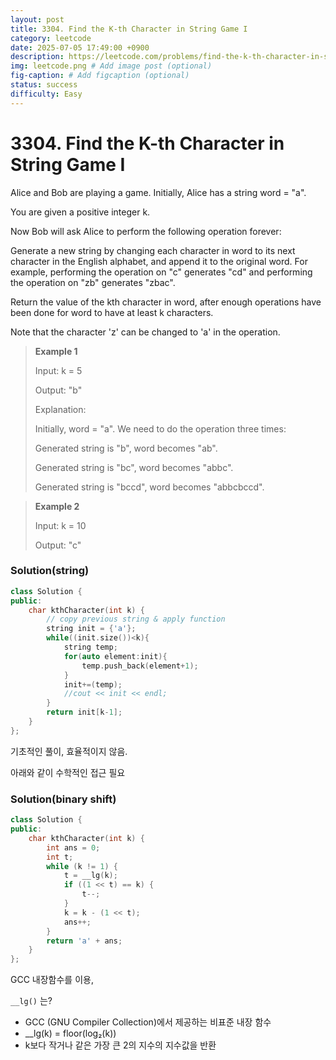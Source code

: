 ```yaml
---
layout: post
title: 3304. Find the K-th Character in String Game I
category: leetcode
date: 2025-07-05 17:49:00 +0900
description: https://leetcode.com/problems/find-the-k-th-character-in-string-game-i/description/?envType=daily-question&envId=2025-07-05
img: leetcode.png # Add image post (optional)
fig-caption: # Add figcaption (optional)
status: success
difficulty: Easy
---
```


# 3304. Find the K-th Character in String Game I

Alice and Bob are playing a game. Initially, Alice has a string word = "a".

You are given a positive integer k.

Now Bob will ask Alice to perform the following operation forever:

Generate a new string by changing each character in word to its next character in the English alphabet, and append it to the original word.
For example, performing the operation on "c" generates "cd" and performing the operation on "zb" generates "zbac".

Return the value of the kth character in word, after enough operations have been done for word to have at least k characters.

Note that the character 'z' can be changed to 'a' in the operation.

 

> **Example 1**
> 
> Input: k = 5
> 
> Output: "b"
> 
> Explanation:
> 
> Initially, word = "a". We need to do the operation three times:
> 
> Generated string is "b", word becomes "ab".
> 
> Generated string is "bc", word becomes "abbc".
> 
> Generated string is "bccd", word becomes "abbcbccd".

> **Example 2**
> 
> Input: k = 10
> 
> Output: "c"


### Solution(string)
```cpp
class Solution {
public:
    char kthCharacter(int k) {
        // copy previous string & apply function 
        string init = {'a'};
        while((init.size())<k){
            string temp;
            for(auto element:init){
                temp.push_back(element+1);
            }
            init+=(temp);
            //cout << init << endl;
        }
        return init[k-1];
    }
};
```

기초적인 풀이, 효율적이지 않음. 

아래와 같이 수학적인 접근 필요 

### Solution(binary shift) 
```cpp
class Solution {
public:
    char kthCharacter(int k) {
        int ans = 0;
        int t;
        while (k != 1) {
            t = __lg(k);
            if ((1 << t) == k) {
                t--;
            }
            k = k - (1 << t);
            ans++;
        }
        return 'a' + ans;
    }
};
```

GCC 내장함수를 이용, 

`__lg()` 는?

- GCC (GNU Compiler Collection)에서 제공하는 비표준 내장 함수
- __lg(k) = floor(log₂(k))
- k보다 작거나 같은 가장 큰 2의 지수의 지수값을 반환
